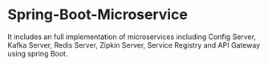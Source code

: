 # Spring-Boot-Microservice
It includes an full implementation of microservices including Config Server, Kafka Server, Redis Server, Zipkin Server, Service Registry and API Gateway using spring Boot.
